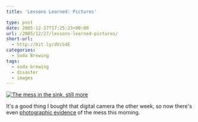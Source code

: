```yaml
---
title: 'Lessons Learned: Pictures'

type: post
date: 2005-12-27T17:25:23+00:00
url: /2005/12/27/lessons-learned-pictures/
short-url:
  - http://bit.ly/dVcS4E
categories:
  - Soda Brewing
tags:
  - soda brewing
  - disaster
  - images
---
```

<a href="http://www.flickr.com/photos/cavort/78056391/" title="photo sharing"><img src="http://static.flickr.com/41/78056391_46305f545f_t.jpg" class="flickr-photo" alt="The mess in the sink, still more" /></a>

It's a good thing I bought that digital camera the other week, so now there's even <a href="http://www.flickr.com/photos/cavort/sets/1671311/">photographic evidence</a> of the mess this morning.